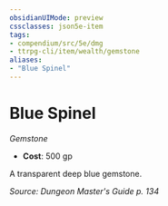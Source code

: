 ```yaml
---
obsidianUIMode: preview
cssclasses: json5e-item
tags:
- compendium/src/5e/dmg
- ttrpg-cli/item/wealth/gemstone
aliases: 
- "Blue Spinel"
---
```

# Blue Spinel
*Gemstone*  

- **Cost**: 500 gp

A transparent deep blue gemstone.

*Source: Dungeon Master's Guide p. 134*